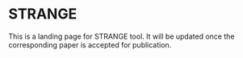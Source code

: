 # STRANGE
This is a landing page for STRANGE tool. It will be updated once the corresponding paper is accepted for publication.
